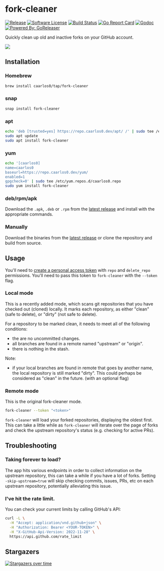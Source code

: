 # fork-cleaner

[![Release](https://img.shields.io/github/release/caarlos0/fork-cleaner.svg?style=for-the-badge)](https://github.com/caarlos0/fork-cleaner/releases/latest)
[![Software License](https://img.shields.io/badge/license-MIT-brightgreen.svg?style=for-the-badge)](LICENSE.md)
[![Build Status](https://img.shields.io/github/actions/workflow/status/caarlos0/fork-cleaner/build.yml?style=for-the-badge)](https://github.com/caarlos0/fork-cleaner/actions?workflow=build)
[![Go Report Card](https://goreportcard.com/badge/github.com/caarlos0/fork-cleaner?style=for-the-badge)](https://goreportcard.com/report/github.com/caarlos0/fork-cleaner)
[![Godoc](http://img.shields.io/badge/godoc-reference-5272B4.svg?style=for-the-badge)](https://pkg.go.dev/github.com/caarlos0/fork-cleaner)
[![Powered By: GoReleaser](https://img.shields.io/badge/powered%20by-goreleaser-green.svg?style=for-the-badge)](https://github.com/goreleaser)

Quickly clean up old and inactive forks on your GitHub account.

![](https://user-images.githubusercontent.com/245435/104655305-4a843f80-569c-11eb-8cd5-7f55b8104375.gif)

## Installation

### Homebrew

```sh
brew install caarlos0/tap/fork-cleaner
```

### snap

```sh
snap install fork-cleaner
```

### apt

```sh
echo 'deb [trusted=yes] https://repo.caarlos0.dev/apt/ /' | sudo tee /etc/apt/sources.list.d/caarlos0.list
sudo apt update
sudo apt install fork-cleaner
```

### yum

```sh
echo '[caarlos0]
name=caarlos0
baseurl=https://repo.caarlos0.dev/yum/
enabled=1
gpgcheck=0' | sudo tee /etc/yum.repos.d/caarlos0.repo
sudo yum install fork-cleaner
```

### deb/rpm/apk

Download the `.apk`, `.deb` or `.rpm` from the [latest release](https://github.com/caarlos0/fork-cleaner/releases/latest) and install with the appropriate commands.

### Manually

Download the binaries from the [latest release](https://github.com/caarlos0/fork-cleaner/releases/latest) or clone the repository and build from source.

## Usage

You'll need to [create a personal access token](https://github.com/settings/tokens/new?scopes=repo,delete_repo&description=fork-cleaner) with `repo` and `delete_repo`
permissions. You'll need to pass this token to `fork-cleaner` with the `--token` flag.

### Local mode

This is a recently added mode, which scans git repositories that you have checked out (cloned) locally.
It marks each repository, as either "clean" (safe to delete), or "dirty" (not safe to delete).

For a repository to be marked clean, it needs to meet all of the following conditions:

* the are no uncommitted changes.
* all branches are found in a remote named "upstream" or "origin".
* there is nothing in the stash.

Note:

* if your local branches are found in remote that goes by another name, the local repository is still marked "dirty". This could perhaps
  be considered as "clean" in the future. (with an optional flag)

### Remote mode

This is the original fork-cleaner mode.

```sh
fork-cleaner --token "<token>"
```

`fork-cleaner` will load your forked repositories, displaying the oldest first. This can take a little while as `fork-cleaner` will iterate over the page of forks and check the upstream repository's status (e.g. checking for active PRs).

## Troubleshooting

### Taking forever to load?

The app hits various endpoints in order to collect information on the upstream repository, this can take a while if you have a lot of forks. Setting `-skip-upstream=true` will skip checking commits, issues, PRs, etc on each upstream repository, potentially alleviating this issue.

### I've hit the rate limit.

You can check your current limits by calling GitHub's API:

```sh
curl -L \
  -H "Accept: application/vnd.github+json" \
  -H "Authorization: Bearer <YOUR-TOKEN>" \
  -H "X-GitHub-Api-Version: 2022-11-28" \
  https://api.github.com/rate_limit
```

## Stargazers

[![Stargazers over time](https://starchart.cc/caarlos0/fork-cleaner.svg)](https://starchart.cc/caarlos0/fork-cleaner)
